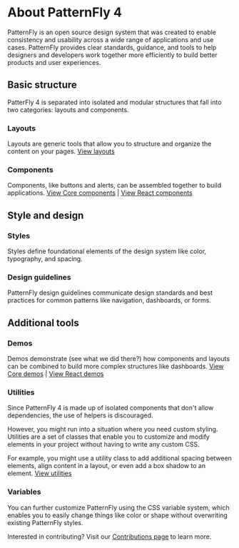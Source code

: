 # About PatternFly 4
PatternFly is an open source design system that was created to enable consistency and usability across a wide range of applications and use cases. PatternFly provides clear standards, guidance, and tools to help designers and developers work together more efficiently to build better products and user experiences.

## Basic structure
PatterFly 4 is separated into isolated and modular structures that fall into two categories: layouts and components.

### Layouts
Layouts are generic tools that allow you to structure and organize the content on your pages.
[View layouts](URL)

### Components
Components, like buttons and alerts, can be assembled together to build applications.
[View Core components](URL) | [View React components](URL)

## Style and design
### Styles
Styles define foundational elements of the design system like color, typography, and spacing.

### Design guidelines
PatternFly design guidelines communicate design standards and best practices for common patterns like navigation, dashboards, or forms.

## Additional tools
### Demos
Demos demonstrate (see what we did there?) how components and layouts can be combined to build more complex structures like dashboards.
[View Core demos](URL) | [View React demos](URL)

### Utilities
Since PatternFly 4 is made up of isolated components that don't allow dependencies, the use of helpers is discouraged.

However, you might run into a situation where you need custom styling. Utilities are a set of classes that enable you to customize and modify elements in your project without having to write any custom CSS.

For example, you might use a utility class to add additional spacing between elements, align content in a layout, or even add a box shadow to an element.
[View utilities](URL)

### Variables
You can further customize PatternFly using the CSS variable system, which enables you to easily change things like color or shape without overwriting existing PatternFly styles. <Learn more about customizing with the variable system.>

<!-- This section is WIP ** we need to wait to see how this content gets included **

Flexibility
PatternFly 4 was built to be flexible and is scoped to work in tandem with other design systems. This means you’re able to use PatternFly 4 components alongside components from systems like Bootstrap, Material.io, or older versions of PatternFly.

For example, our code is written like pf-c-alert
alert
So if you had …
Include an example -->

Interested in contributing? Visit our [Contributions page](URL) to learn more.
